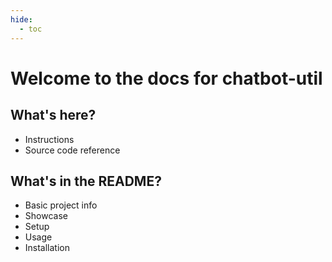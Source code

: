 ```yaml
---
hide:
  - toc
---
```


# Welcome to the docs for chatbot-util

## What's here?

- Instructions
- Source code reference

## What's in the README?

- Basic project info
- Showcase
- Setup
- Usage
- Installation
